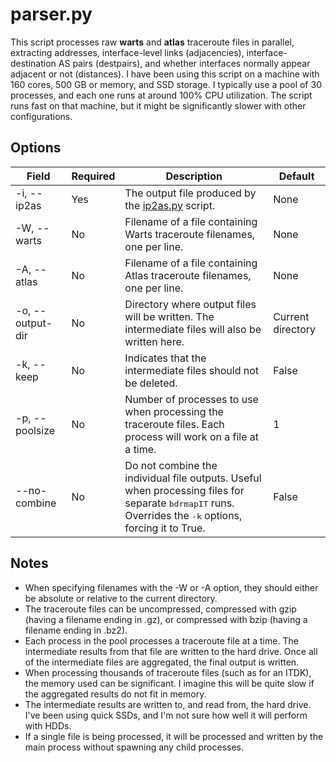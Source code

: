 # parser.py
This script processes raw **warts** and **atlas** traceroute files in parallel, extracting addresses, interface-level links (adjacencies), interface-destination AS pairs (destpairs), and whether interfaces normally appear adjacent or not (distances).
I have been using this script on a machine with 160 cores, 500 GB or memory, and SSD storage.
I typically use a pool of 30 processes, and each one runs at around 100% CPU utilization.
The script runs fast on that machine, but it might be significantly slower with other configurations.

## Options
|Field|Required|Description|Default|
|---|---|---|---|
|-i, --ip2as|Yes|The output file produced by the [ip2as.py](ip2as.md) script.|None|
|-W, --warts|No|Filename of a file containing Warts traceroute filenames, one per line.|None|
|-A, --atlas|No|Filename of a file containing Atlas traceroute filenames, one per line.|None|
|-o, --output-dir|No|Directory where output files will be written. The intermediate files will also be written here.|Current directory|
|-k, --keep|No|Indicates that the intermediate files should not be deleted.|False|
|-p, --poolsize|No|Number of processes to use when processing the traceroute files. Each process will work on a file at a time.|1|
|--no-combine|No|Do not combine the individual file outputs. Useful when processing files for separate <tt>bdrmapIT</tt> runs. Overrides the <tt>-k</tt> options, forcing it to True.|False|

## Notes
* When specifying filenames with the -W or -A option, they should either be absolute or relative to the current directory.
* The traceroute files can be uncompressed, compressed with gzip (having a filename ending in .gz), or compressed with bzip (having a filename ending in .bz2).
* Each process in the pool processes a traceroute file at a time.
The intermediate results from that file are written to the hard drive.
Once all of the intermediate files are aggregated, the final output is written.
* When processing thousands of traceroute files (such as for an ITDK), the memory used can be significant.
I imagine this will be quite slow if the aggregated results do not fit in memory.
* The intermediate results are written to, and read from, the hard drive.
I've been using quick SSDs, and I'm not sure how well it will perform with HDDs.
* If a single file is being processed, it will be processed and written by the main process without spawning any child processes.